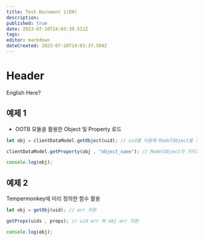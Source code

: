 ```yaml
---
title: Test Document 1(EN)
description: 
published: true
date: 2023-07-10T14:03:39.511Z
tags: 
editor: markdown
dateCreated: 2023-07-10T14:03:37.504Z
---
```


# Header
English Here?

## 예제 1

- OOTB 모듈을 활용한 Object 및 Property 로드

```js
let obj = clientDataModel.getObject(uid); // uid를 이용해 ModelObject를 가져옴.

clientDataModel.getProperty(obj , "object_name"); // ModelObject가 가지고 있는 속성.

console.log(obj);
``` 

## 예제 2 

Tempermonkey에 미리 정의한 함수 활용

```js
let obj = getObj(uid); // arr 지원

getProps(uids , props); // uid arr 와 obj arr 지원

console.log(obj);
```